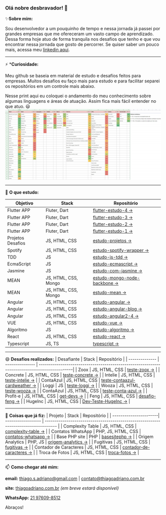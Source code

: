 ### Olá nobre desbravador! 👋

✨**Sobre mim:**

Sou desenvolvedor a um pouquinho de tempo e nessa jornada já passei por grandes empresas que me ofereceram um vasto campo de aprendizado.
Dessa forma hoje atuo de forma tranquila nos desafios que tenho e que vou encontrar nessa jornada que gosto de percorrer.
Se quiser saber um pouco mais, acessa meu [linkedin aqui](https://www.linkedin.com/in/thiagoadriano/).

---

⚡ ***Curiosidade:**

Meu github se baseia em material de estudo e desafíos feitos para empresas. Muitos desafios eu faço mais para estudo e para facilitar separei os repositórios em um controle mais abaixo.

Nesse print aqui eu coloquei o andamento do meu conhecimento sobre algumas linguagens e áreas de atuação. Assim fica mais fácil entender no que atuo. :smiley:
![Habilidades Categorizadas](habilidades_categorizadas.jpg)

---

🌱 **O que estudo:**

| Objetivo          | Stack                | Repositório                                                                                 |
| ----------------- | -------------------- | ------------------------------------------------------------------------------------------- |
| Flutter APP       | Fluter, Dart         | [flutter-estudo-4 →](https://github.com/thiagoadriano/flutter-estudo-4)                     |
| Flutter APP       | Fluter, Dart         | [flutter-estudo-3 →](https://github.com/thiagoadriano/flutter-estudo-3)                     |
| Flutter APP       | Fluter, Dart         | [flutter-estudo-2 →](https://github.com/thiagoadriano/flutter-estudo-2)                     |
| Flutter APP       | Fluter, Dart         | [flutter-estudo-1 →](https://github.com/thiagoadriano/flutter-estudo-1)                     |
| Projetos Desafios | JS, HTML, CSS        | [estudo-projetos →](https://github.com/thiagoadriano/estudo-projetos)                       |
| Spotify           | JS, HTML, CSS        | [estudo-spotify-wrapper →](https://github.com/thiagoadriano/estudo-spotify-wrapper)         |
| TDD               | JS                   | [estudo-js-tdd →](https://github.com/thiagoadriano/estudo-js-tdd)                           |
| EcmaScript        | JS                   | [estudo-ecmascript →](https://github.com/thiagoadriano/estudo-ecmascript)                   |
| Jasmine           | JS                   | [estudo-com-jasmine →](https://github.com/thiagoadriano/estudo-com-jasmine)                 |
| MEAN              | JS, HTML, CSS, Mongo | [estudo-mongo-node-backbone →](https://github.com/thiagoadriano/estudo-mongo-node-backbone) |
| MEAN              | JS, HTML, CSS, Mongo | [estudo-mean →](https://github.com/thiagoadriano/estudo-mean)                               |
| Angular           | JS, HTML, CSS        | [estudo-angular →](https://github.com/thiagoadriano/estudo-angular)                         |
| Angular           | JS, HTML, CSS        | [estudo-angular-blog →](https://github.com/thiagoadriano/estudo-angular-blog)               |
| Angular           | JS, HTML, CSS        | [estudo-angular2-4 →](https://github.com/thiagoadriano/estudo-angular2-4)                   |
| VUE               | JS, HTML, CSS        | [estudo-vue →](https://github.com/thiagoadriano/estudo-vue)                                 |
| Algoritmo         | JS                   | [estudo-algoritmo →](https://github.com/thiagoadriano/estudo-algoritmo)                     |
| React             | JS, HTML, CSS        | [estudo-react →](https://github.com/thiagoadriano/estudo-react)                             |
| Typescript        | JS, TS               | [typescript →](https://github.com/thiagoadriano/estudo-typescript)                          |

---

😄 **Desafios realizados:**
| Desafiante     | Stack           | Repositório                                                                                    |
| -------------- | --------------- | -----------------------------------------------------------------------------------------------|
| Zoox           | JS, HTML, CSS   | [teste-zoox →](https://github.com/thiagoadriano/teste-zoox)                                    |
| Concrete       | JS, HTML, CSS   | [teste-concrete →](https://github.com/thiagoadriano/teste-concrete)                            |
| Intelie        | JS, HTML, CSS   | [teste-intelie →](https://github.com/thiagoadriano/teste-intelie)                              |
| ContaAzul      | JS, HTML, CSS   | [teste-contaazul-cardweather →](https://github.com/thiagoadriano/teste-contaazul-cardweather)  |
| Loggi          | JS              | [teste-loggi →](https://github.com/thiagoadriano/teste-loggi)                                  |
| Wooza          | JS, HTML, CSS   | [teste-wooza →](https://github.com/thiagoadriano/teste-wooza)                                  |
| ContaAzul      | JS, HTML, CSS   | [teste-conta-azul →](https://github.com/thiagoadriano/teste-conta-azul)                        |
| Profit-e       | JS, HTML, CSS   | [get-devs →](https://github.com/thiagoadriano/get-devs)                                        |
| Feng           | JS, HTML, CSS   | [desafio-feng →](https://github.com/thiagoadriano/desafio-feng)                                |
| HugeInc        | JS, HTML, CSS   | [Dev-Teste-HugeInc →](https://github.com/thiagoadriano/Dev-Teste-HugeInc)                      |

---

🔭 **Coisas que já fiz:**
| Projeto                | Stack              | Repositório                                                                          |
| -----------------------| ------------------ | ------------------------------------------------------------------------------------ |
| Complexity Table       | JS, HTML, CSS      | [complexity-table →](https://github.com/thiagoadriano/complexity-table)              |
| Contatos WhatsApp      | PHP, JS, HTML, CSS | [contatos-whatsapp →](https://github.com/thiagoadriano/contatos-whatsapp)            |
| Base PHP site          | PHP                | [basesitephp →](https://github.com/thiagoadriano/basesitephp)                        |
| Origem Analytics       | PHP, JS            | [origem-analytics →](https://github.com/thiagoadriano/origem-analytics)              |
| Fugitivas              | JS, HTML, CSS      | [fugitivas →](https://github.com/thiagoadriano/fugitivas)                            |
| Contador de Caracteres | JS, HTML, CSS      | [contador-de-caracteres →](https://github.com/thiagoadriano/contador-de-caracteres)  |
| Troca de Fotos         | JS, HTML, CSS      | [troca-fotos →](https://github.com/thiagoadriano/troca-fotos)                        |

---

📫 **Como chegar até mim:**

**email:** [thiago.s.adriano@gmail.com](mailto:thiago.s.adriano@gmail.com?subject=Encontrei%20seu%20github%20e%20preciso%20falar%20com%20você) | [contato@thiagoadriano.com.br](mailto:contato@thiagoadriano.com.br?subject=Encontrei%20seu%20github%20e%20preciso%20falar%20com%20você)

**site:** [thiagoadriano.com.br](https://thiagoadriano.com.br) *(em breve estará disponível)*

**WhatsApp:** [21 97609-8512](https://api.whatsapp.com/send?phone=5521976098512&text=Ol%C3%A1%20tudo%20bem!%20Encontrei%20o%20seu%20perfil%20no%20Github.%20Podemos%20conversar%20sobre%20suas%20Skills%3F)

Abraços!

<!--
**thiagoadriano/thiagoadriano** is a ✨ _special_ ✨ repository because its `README.md` (this file) appears on your GitHub profile.

- 🔭 Atualmente estou trabalhando em ...
- 🌱 Atualmente estou aprendendo ...
- 👯 Estou procurando colaborar em ...
- 🤔 Estou procurando ajuda com ...
- 💬 Pergunte-me sobre ...
- 📫 Como chegar até mim: ...
- 😄 Pronomes: ...
- ⚡ Curiosidade: ...

Smilys
https://gist.github.com/rxaviers/7360908#file-gistfile1-md

-->
